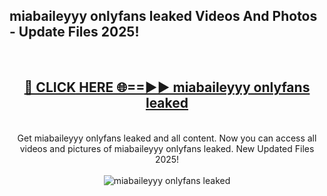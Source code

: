 <h2>miabaileyyy onlyfans leaked Videos And Photos - Update Files 2025!</h2>
<br>
<div align="center">
<h2><a href="https://linkcuts.com/hfmhzwbr" rel="nofollow">🔴 CLICK HERE 🌐==►► miabaileyyy onlyfans leaked</a></h2>
<br>
Get miabaileyyy onlyfans leaked and all content. Now you can access all videos and pictures of miabaileyyy onlyfans leaked. New Updated Files 2025!
<br>
<br>
<a href="https://linkcuts.com/hfmhzwbr" rel="nofollow" data-target="animated-image.originalLink"><img src="https://i.ibb.co.com/WyWwxjT/player-gif2.gif" alt="miabaileyyy onlyfans leaked" style="max-width: 100%; display: inline-block;" data-target="animated-image.originalImage"></a>
</div>
<br>